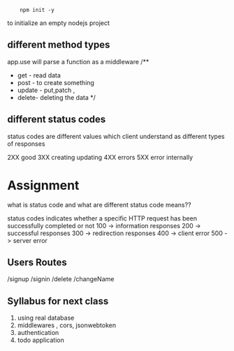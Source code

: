 ``` 
    npm init -y
```

to initialize an empty nodejs project
## different method types
app.use will parse a function as a middleware
/**
 * get - read data 
 * post - to create something 
 * update - put,patch , 
 * delete- deleting the data
 */

## different status codes

status codes are different values which client understand as different types of responses 


2XX good
3XX creating updating
4XX errors
5XX error internally


# Assignment

what is status code and what are different status code means??

status codes indicates whether a specific  HTTP request has been successfully completed or not
100 -> information responses
200 -> successful responses
300 -> redirection responses
400 -> client error 
500 -> server error


## Users Routes

/signup 
/signin 
/delete
/changeName


## Syllabus for next class

1. using real database 
2. middlewares , cors, jsonwebtoken
3. authentication 
4. todo application